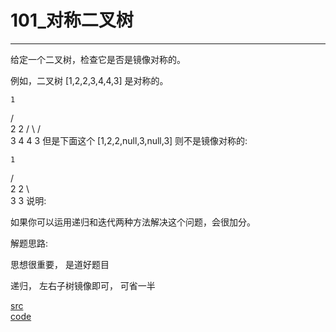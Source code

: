 # 101_对称二叉树
---

给定一个二叉树，检查它是否是镜像对称的。

例如，二叉树 [1,2,2,3,4,4,3] 是对称的。

    1
   / \
  2   2
 / \ / \
3  4 4  3
但是下面这个 [1,2,2,null,3,null,3] 则不是镜像对称的:

    1
   / \
  2   2
   \   \
   3    3
说明:

如果你可以运用递归和迭代两种方法解决这个问题，会很加分。


解题思路:

思想很重要， 是道好题目

递归， 左右子树镜像即可， 可省一半

[src](https://leetcode-cn.com/problems/symmetric-tree/) <br>
[code](code/101.c) <br>
